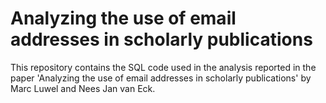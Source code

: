 # Analyzing the use of email addresses in scholarly publications

This repository contains the SQL code used in the analysis reported in the paper 'Analyzing the use of email addresses in scholarly publications' by Marc Luwel and Nees Jan van Eck.